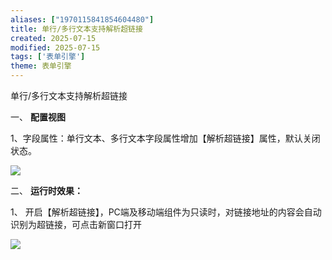 ```yaml
---
aliases: ["1970115841854604480"]
title: 单行/多行文本支持解析超链接
created: 2025-07-15
modified: 2025-07-15
tags: ['表单引擎']
theme: 表单引擎
---
```


单行/多行文本支持解析超链接

一、 **配置视图**

1、字段属性：单行文本、多行文本字段属性增加【解析超链接】属性，默认关闭状态。

![](https://myhelpdoc.oss-cn-heyuan.aliyuncs.com/mdimages/91ddcd2a829e66688b35ef0fcfa62b8c.jpg)

二、 **运行时效果：**

1、 开启【解析超链接】，PC端及移动端组件为只读时，对链接地址的内容会自动识别为超链接，可点击新窗口打开

![](https://myhelpdoc.oss-cn-heyuan.aliyuncs.com/mdimages/6e01d7bb379491716b3bf898adf28313.jpg)


